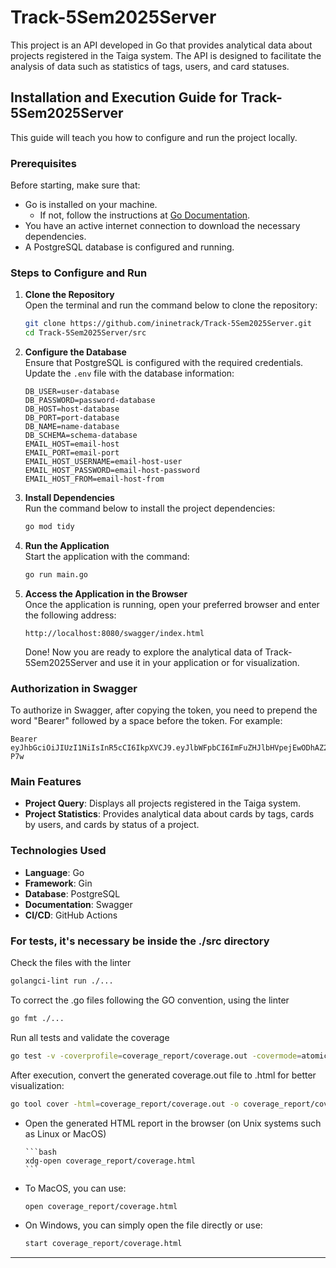 # Track-5Sem2025Server

This project is an API developed in Go that provides analytical data about projects registered in the Taiga system. The API is designed to facilitate the analysis of data such as statistics of tags, users, and card statuses.

## Installation and Execution Guide for Track-5Sem2025Server

This guide will teach you how to configure and run the project locally.

### Prerequisites

Before starting, make sure that:

- Go is installed on your machine.
  - If not, follow the instructions at [Go Documentation](https://go.dev/doc/install).
- You have an active internet connection to download the necessary dependencies.
- A PostgreSQL database is configured and running.

### Steps to Configure and Run

1. **Clone the Repository**  
   Open the terminal and run the command below to clone the repository:

   ```bash
   git clone https://github.com/ininetrack/Track-5Sem2025Server.git
   cd Track-5Sem2025Server/src
   ```

2. **Configure the Database**  
   Ensure that PostgreSQL is configured with the required credentials. Update the `.env` file with the database information:

   ```env
   DB_USER=user-database
   DB_PASSWORD=password-database
   DB_HOST=host-database
   DB_PORT=port-database
   DB_NAME=name-database
   DB_SCHEMA=schema-database
   EMAIL_HOST=email-host
   EMAIL_PORT=email-port
   EMAIL_HOST_USERNAME=email-host-user
   EMAIL_HOST_PASSWORD=email-host-password
   EMAIL_HOST_FROM=email-host-from
   ```

3. **Install Dependencies**  
   Run the command below to install the project dependencies:

   ```bash
   go mod tidy
   ```

4. **Run the Application**  
   Start the application with the command:

   ```bash
   go run main.go
   ```

5. **Access the Application in the Browser**  
   Once the application is running, open your preferred browser and enter the following address:

   ```
   http://localhost:8080/swagger/index.html
   ```

   Done! Now you are ready to explore the analytical data of Track-5Sem2025Server and use it in your application or for visualization.

### Authorization in Swagger

To authorize in Swagger, after copying the token, you need to prepend the word "Bearer" followed by a space before the token. For example:

```
Bearer eyJhbGciOiJIUzI1NiIsInR5cCI6IkpXVCJ9.eyJlbWFpbCI6ImFuZHJlbHVpejEwODhAZ21haWwuY29tIiwiZXhwIjoxNzQ2NTc2NDE2LCJyb2xlIjo5OTY1NjEyLCJ1c2VyX2lkIjoyfQ.AJIwXmhVofrykeamLzUQQxu7WkvZvfQc6cOzDt5-P7w
```

### Main Features

- **Project Query**: Displays all projects registered in the Taiga system.
- **Project Statistics**: Provides analytical data about cards by tags, cards by users, and cards by status of a project.

### Technologies Used

- **Language**: Go
- **Framework**: Gin
- **Database**: PostgreSQL
- **Documentation**: Swagger
- **CI/CD**: GitHub Actions

### For tests, it's necessary be inside the ./src directory

Check the files with the linter

```bash
golangci-lint run ./...
```

To correct the .go files following the GO convention, using the linter

```bash
go fmt ./...
```

Run all tests and validate the coverage

```bash
go test -v -coverprofile=coverage_report/coverage.out -covermode=atomic ./...
```

After execution, convert the generated coverage.out file to .html for better visualization:

```bash
go tool cover -html=coverage_report/coverage.out -o coverage_report/coverage.html
```

   - Open the generated HTML report in the browser (on Unix systems such as Linux or MacOS)

         ```bash
         xdg-open coverage_report/coverage.html
         ```

   - To MacOS, you can use:

      ```bash
      open coverage_report/coverage.html
      ```

   - On Windows, you can simply open the file directly or use:

      ```bash
      start coverage_report/coverage.html
      ```
---
